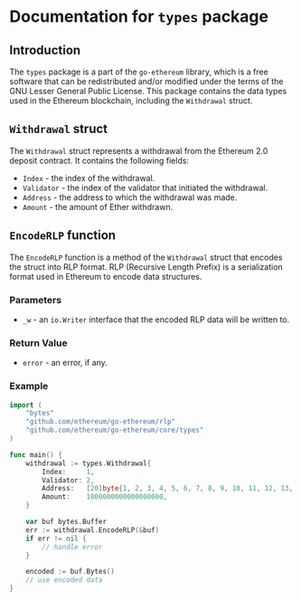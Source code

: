 # Documentation for `types` package

## Introduction

The `types` package is a part of the `go-ethereum` library, which is a free software that can be redistributed and/or modified under the terms of the GNU Lesser General Public License. This package contains the data types used in the Ethereum blockchain, including the `Withdrawal` struct.

## `Withdrawal` struct

The `Withdrawal` struct represents a withdrawal from the Ethereum 2.0 deposit contract. It contains the following fields:

- `Index` - the index of the withdrawal.
- `Validator` - the index of the validator that initiated the withdrawal.
- `Address` - the address to which the withdrawal was made.
- `Amount` - the amount of Ether withdrawn.

## `EncodeRLP` function

The `EncodeRLP` function is a method of the `Withdrawal` struct that encodes the struct into RLP format. RLP (Recursive Length Prefix) is a serialization format used in Ethereum to encode data structures.

### Parameters

- `_w` - an `io.Writer` interface that the encoded RLP data will be written to.

### Return Value

- `error` - an error, if any.

### Example

```go
import (
    "bytes"
    "github.com/ethereum/go-ethereum/rlp"
    "github.com/ethereum/go-ethereum/core/types"
)

func main() {
    withdrawal := types.Withdrawal{
        Index:     1,
        Validator: 2,
        Address:   [20]byte{1, 2, 3, 4, 5, 6, 7, 8, 9, 10, 11, 12, 13, 14, 15, 16, 17, 18, 19, 20},
        Amount:    1000000000000000000,
    }

    var buf bytes.Buffer
    err := withdrawal.EncodeRLP(&buf)
    if err != nil {
        // handle error
    }

    encoded := buf.Bytes()
    // use encoded data
}
```